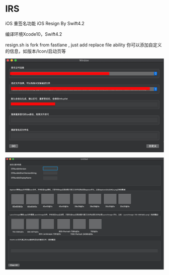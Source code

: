 # IRS
iOS 重签名功能 iOS Resign  By Swift4.2

编译环境Xcode10，Swift4.2

resign.sh is fork from fastlane , just add replace file ability
你可以添加自定义的信息，如版本/Icon/启动页等

![基本功能](https://github.com/Dcell/IRS/blob/master/images/%E5%B1%8F%E5%B9%95%E5%BF%AB%E7%85%A7%202019-03-10%20%E4%B8%8B%E5%8D%882.42.26.png)

![扩展功能](https://github.com/Dcell/IRS/blob/master/images/%E5%B1%8F%E5%B9%95%E5%BF%AB%E7%85%A7%202019-03-10%20%E4%B8%8B%E5%8D%882.42.33.png)